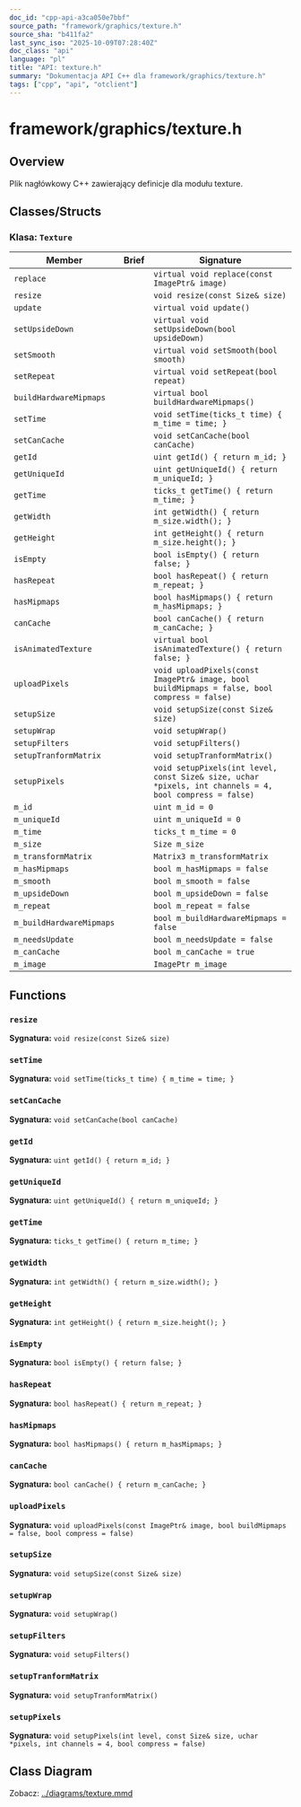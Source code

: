```yaml
---
doc_id: "cpp-api-a3ca050e7bbf"
source_path: "framework/graphics/texture.h"
source_sha: "b411fa2"
last_sync_iso: "2025-10-09T07:28:40Z"
doc_class: "api"
language: "pl"
title: "API: texture.h"
summary: "Dokumentacja API C++ dla framework/graphics/texture.h"
tags: ["cpp", "api", "otclient"]
---
```


# framework/graphics/texture.h

## Overview

Plik nagłówkowy C++ zawierający definicje dla modułu texture.

## Classes/Structs

### Klasa: `Texture`

| Member | Brief | Signature |
|--------|-------|-----------|
| `replace` |  | `virtual void replace(const ImagePtr& image)` |
| `resize` |  | `void resize(const Size& size)` |
| `update` |  | `virtual void update()` |
| `setUpsideDown` |  | `virtual void setUpsideDown(bool upsideDown)` |
| `setSmooth` |  | `virtual void setSmooth(bool smooth)` |
| `setRepeat` |  | `virtual void setRepeat(bool repeat)` |
| `buildHardwareMipmaps` |  | `virtual bool buildHardwareMipmaps()` |
| `setTime` |  | `void setTime(ticks_t time) { m_time = time; }` |
| `setCanCache` |  | `void setCanCache(bool canCache)` |
| `getId` |  | `uint getId() { return m_id; }` |
| `getUniqueId` |  | `uint getUniqueId() { return m_uniqueId; }` |
| `getTime` |  | `ticks_t getTime() { return m_time; }` |
| `getWidth` |  | `int getWidth() { return m_size.width(); }` |
| `getHeight` |  | `int getHeight() { return m_size.height(); }` |
| `isEmpty` |  | `bool isEmpty() { return false; }` |
| `hasRepeat` |  | `bool hasRepeat() { return m_repeat; }` |
| `hasMipmaps` |  | `bool hasMipmaps() { return m_hasMipmaps; }` |
| `canCache` |  | `bool canCache() { return m_canCache; }` |
| `isAnimatedTexture` |  | `virtual bool isAnimatedTexture() { return false; }` |
| `uploadPixels` |  | `void uploadPixels(const ImagePtr& image, bool buildMipmaps = false, bool compress = false)` |
| `setupSize` |  | `void setupSize(const Size& size)` |
| `setupWrap` |  | `void setupWrap()` |
| `setupFilters` |  | `void setupFilters()` |
| `setupTranformMatrix` |  | `void setupTranformMatrix()` |
| `setupPixels` |  | `void setupPixels(int level, const Size& size, uchar *pixels, int channels = 4, bool compress = false)` |
| `m_id` |  | `uint m_id = 0` |
| `m_uniqueId` |  | `uint m_uniqueId = 0` |
| `m_time` |  | `ticks_t m_time = 0` |
| `m_size` |  | `Size m_size` |
| `m_transformMatrix` |  | `Matrix3 m_transformMatrix` |
| `m_hasMipmaps` |  | `bool m_hasMipmaps = false` |
| `m_smooth` |  | `bool m_smooth = false` |
| `m_upsideDown` |  | `bool m_upsideDown = false` |
| `m_repeat` |  | `bool m_repeat = false` |
| `m_buildHardwareMipmaps` |  | `bool m_buildHardwareMipmaps = false` |
| `m_needsUpdate` |  | `bool m_needsUpdate = false` |
| `m_canCache` |  | `bool m_canCache = true` |
| `m_image` |  | `ImagePtr m_image` |

## Functions

### `resize`

**Sygnatura:** `void resize(const Size& size)`

### `setTime`

**Sygnatura:** `void setTime(ticks_t time) { m_time = time; }`

### `setCanCache`

**Sygnatura:** `void setCanCache(bool canCache)`

### `getId`

**Sygnatura:** `uint getId() { return m_id; }`

### `getUniqueId`

**Sygnatura:** `uint getUniqueId() { return m_uniqueId; }`

### `getTime`

**Sygnatura:** `ticks_t getTime() { return m_time; }`

### `getWidth`

**Sygnatura:** `int getWidth() { return m_size.width(); }`

### `getHeight`

**Sygnatura:** `int getHeight() { return m_size.height(); }`

### `isEmpty`

**Sygnatura:** `bool isEmpty() { return false; }`

### `hasRepeat`

**Sygnatura:** `bool hasRepeat() { return m_repeat; }`

### `hasMipmaps`

**Sygnatura:** `bool hasMipmaps() { return m_hasMipmaps; }`

### `canCache`

**Sygnatura:** `bool canCache() { return m_canCache; }`

### `uploadPixels`

**Sygnatura:** `void uploadPixels(const ImagePtr& image, bool buildMipmaps = false, bool compress = false)`

### `setupSize`

**Sygnatura:** `void setupSize(const Size& size)`

### `setupWrap`

**Sygnatura:** `void setupWrap()`

### `setupFilters`

**Sygnatura:** `void setupFilters()`

### `setupTranformMatrix`

**Sygnatura:** `void setupTranformMatrix()`

### `setupPixels`

**Sygnatura:** `void setupPixels(int level, const Size& size, uchar *pixels, int channels = 4, bool compress = false)`

## Class Diagram

Zobacz: [../diagrams/texture.mmd](../diagrams/texture.mmd)
